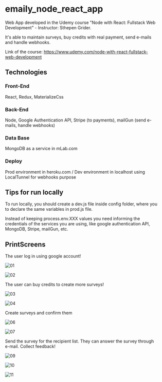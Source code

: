 # emaily_node_react_app

Web App developed in the Udemy course "Node with React: Fullstack Web Development" - Instructor: Sthepen Grider.

It's able to maintain surveys, buy credits with real payment, send e-mails and handle webhooks.

Link of the course: https://www.udemy.com/node-with-react-fullstack-web-development

## Technologies

### Front-End

React, Redux, MaterializeCss

### Back-End

Node, Google Authentication API, Stripe (to payments), mailGun (send e-mails, handle webhooks)

### Data Base

MongoDB as a service in mLab.com

### Deploy

Prod environment in heroku.com / Dev environment in localhost using LocalTunnel for webhooks purpose

## Tips for run locally

To run locally, you should create a dev.js file inside config folder, where you to declare the same variables in prod.js file. 

Instead of keeping process.env.XXX values you need informing the credentials of the services you are using, like google authentication API, MongoDB, Stripe, mailGun, etc.

## PrintScreens

The user log in using google account!

![01](https://user-images.githubusercontent.com/20528688/36084777-af3b9b60-0fa7-11e8-829d-56b717760df8.png)

![02](https://user-images.githubusercontent.com/20528688/36084788-db7cc618-0fa7-11e8-8bf2-3ed7b17de927.png)

The user can buy credits to create more surveys!

![03](https://user-images.githubusercontent.com/20528688/36084821-11e09aea-0fa8-11e8-88ab-7fc21601b913.png)

![04](https://user-images.githubusercontent.com/20528688/36084826-19eb7336-0fa8-11e8-8883-d178098c0b69.png)

Create surveys and confirm them

![06](https://user-images.githubusercontent.com/20528688/36084832-26a24d2a-0fa8-11e8-993e-64776a775a33.png)

![07](https://user-images.githubusercontent.com/20528688/36084834-2901f782-0fa8-11e8-93b3-b8501eaf0dd6.png)

Send the survey for the recipient list. They can answer the survey through e-mail. Collect feedback!

![09](https://user-images.githubusercontent.com/20528688/36084845-3b9b2a94-0fa8-11e8-8326-61bc9532e6a7.png)

![10](https://user-images.githubusercontent.com/20528688/36084846-3d0fd44c-0fa8-11e8-9d82-bc23d0837351.png)

![11](https://user-images.githubusercontent.com/20528688/36084848-3e5c20a8-0fa8-11e8-9cfb-9e73fed4a647.png)
